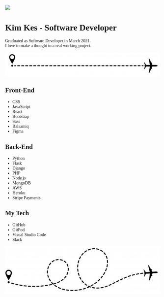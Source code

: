 ![](https://media.giphy.com/media/ehTzFBjQEyh8lQAn8b/giphy.gif)

<span style="font-family: 'Lucida Console';">

# Kim Kes - Software Developer

Graduated as Software Developer in March 2021. <br>
I love to make a thought to a real working project.

![](plane-line2.jpg)

## Front-End
<ul>
    <li>CSS
    <li>JavaScript
    <li>React
    <li>Bootstrap
    <li>Sass
    <li>Balsamiq
    <li>Figma
</ul>

## Back-End
<ul>
    <li>Python
    <li>Flask
    <li>Django
    <li>PHP
    <li>Node.js 
    <li>MongoDB
    <li>AWS
    <li>Heroku
    <li>Stripe Payments
</ul>

## My Tech
<ul>
    <li>GitHub
    <li>GitPod
    <li>Visual Studio Code
    <li>Slack
</ul>

![](plane-line.jpg)

</span>